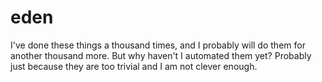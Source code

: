 eden
====

I've done these things a thousand times, and I probably will do them for another thousand more. But why haven't I automated them yet? Probably just because they are too trivial and I am not clever enough.
